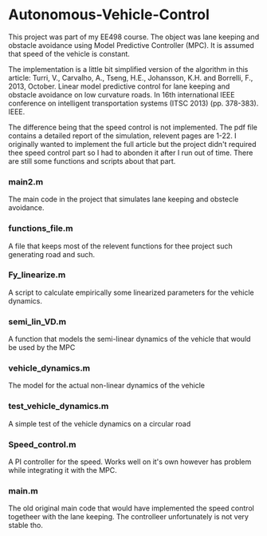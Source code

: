 # Autonomous-Vehicle-Control
This project was part of my EE498 course. The object was lane keeping and obstacle avoidance using Model Predictive Controller (MPC). It is assumed that speed of the vehicle is constant. 

The implementation is a little bit simplified version of the algorithm in this article: Turri, V., Carvalho, A., Tseng, H.E., Johansson, K.H. and Borrelli, F., 2013, October. Linear model
predictive control for lane keeping and obstacle avoidance on low curvature roads. In 16th international
IEEE conference on intelligent transportation systems (ITSC 2013) (pp. 378-383). IEEE.

The difference being that the speed control is not implemented. The pdf file contains a detailed report of the simulation, relevent pages are 1-22. I originally wanted to
implement the full article but the project didn't required thee speed control part so I had to abonden it after I run out of time. There are still some functions and 
scripts about that part.

### main2.m 
The main code in the project that simulates lane keeping and obstecle avoidance.

### functions_file.m
A file that keeps most of the relevent functions for thee project such generating road and such.

### Fy_linearize.m
A script to calculate empirically some linearized parameters for the vehicle dynamics.

### semi_lin_VD.m
A function that models the semi-linear dynamics of the vehicle that would be used by the MPC

### vehicle_dynamics.m
The model for the actual non-linear dynamics of the vehicle

### test_vehicle_dynamics.m
A simple test of the vehicle dynamics on a circular road

### Speed_control.m
A PI controller for the speed. Works well on it's own however has problem while integrating it with the MPC.

### main.m
The old original main code that would have implemented the speed control togetheer with the lane keeping. The controlleer unfortunately is not very stable tho.
